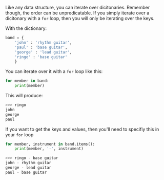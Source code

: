Like any data structure, you can iterate over dicitonaries. Remember though, the order can be unpredicatable. If you simply iterate over a dicitonary with a `for` loop, then you will only be iterating over the keys.

With the dictionary:

```python
band = {
    'john' : 'rhythm guitar',
    'paul' : 'base guitar',
	'george' : 'lead guitar',
    'ringo' : 'base guitar'
	}
```

You can iterate over it with a `for` loop like this:

```python
for member in band:
    print(member)
```

This will produce:

```python
>>> ringo
john
george
paul
```

If you want to get the keys and values, then you'll need to specifiy this in your `for` loop

```python
for member, instrument in band.items():
    print(member, '-', instrument)
```

```python
>>> ringo - base guitar
john - rhythm guitar
george - lead guitar
paul - base guitar
```
